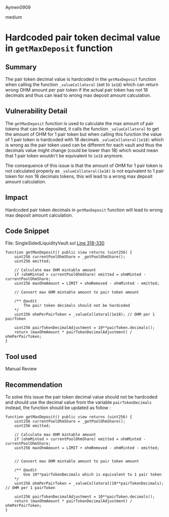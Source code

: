 Aymen0909

medium

# Hardcoded pair token decimal value in `getMaxDeposit` function

## Summary

The pair token decimal value is hardcoded in the `getMaxDeposit` function when calling the function `_valueCollateral` (set to `1e18`) which can return wrong OHM amount per pair token if the actual pair token has not 18 decimals and thus can lead to wrong max deposit amount calculation.

## Vulnerability Detail

The `getMaxDeposit` function is used to calculate the max amount of pair tokens that can be deposited, it calls the function `_valueCollateral` to get the amount of OHM for 1 pair token but when calling this function the value of 1 pair token is hardcoded with 18 decimals `_valueCollateral(1e18)` which is wrong as the pair token used can be different for each vault and thus the decimals value might change (could be lower than 18) which would mean that 1 pair token wouldn't be equivalent to `1e18` anymore. 

The consequence of this issue is that the amount of OHM for 1 pair token is not calculated properly as `_valueCollateral(1e18)` is not equivalent to 1 pair token for non 18 decimals tokens, this will lead to a wrong max deposit amount calculation.

## Impact

Hardcoded pair token decimals in `getMaxDeposit` function will lead to wrong max deposit amount calculation.

## Code Snippet

File: SingleSidedLiquidityVault.sol [Line 318-330](https://github.com/sherlock-audit/2023-02-olympus/blob/main/src/policies/lending/abstracts/SingleSidedLiquidityVault.sol#L318-L330)

```solidity
function getMaxDeposit() public view returns (uint256) {
    uint256 currentPoolOhmShare = _getPoolOhmShare();
    uint256 emitted;

    // Calculate max OHM mintable amount
    if (ohmMinted > currentPoolOhmShare) emitted = ohmMinted - currentPoolOhmShare;
    uint256 maxOhmAmount = LIMIT + ohmRemoved - ohmMinted - emitted;
    
    // Convert max OHM mintable amount to pair token amount
    
    /** @audit
        The pair token decimals should not be hardcoded
    */
    uint256 ohmPerPairToken = _valueCollateral(1e18); // OHM per 1 pairToken
    
    uint256 pairTokenDecimalAdjustment = 10**pairToken.decimals();
    return (maxOhmAmount * pairTokenDecimalAdjustment) / ohmPerPairToken;
}
```

## Tool used

Manual Review

## Recommendation

To solve this issue the pair token decimal value should not be hardcoded and should use the decimal value from the variable `pairTokenDecimals` instead, the function should be updated as follow :

```solidity
function getMaxDeposit() public view returns (uint256) {
    uint256 currentPoolOhmShare = _getPoolOhmShare();
    uint256 emitted;

    // Calculate max OHM mintable amount
    if (ohmMinted > currentPoolOhmShare) emitted = ohmMinted - currentPoolOhmShare;
    uint256 maxOhmAmount = LIMIT + ohmRemoved - ohmMinted - emitted;
    
    
    // Convert max OHM mintable amount to pair token amount
    
    /** @audit
        Use 10**pairTokenDecimals which is equivalent to 1 pair token
    */
    uint256 ohmPerPairToken = _valueCollateral(10**pairTokenDecimals); // OHM per 1 pairToken
    
    uint256 pairTokenDecimalAdjustment = 10**pairToken.decimals();
    return (maxOhmAmount * pairTokenDecimalAdjustment) / ohmPerPairToken;
}
```
